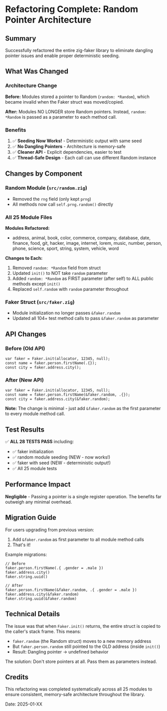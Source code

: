# Refactoring Complete: Random Pointer Architecture

## Summary

Successfully refactored the entire zig-faker library to eliminate dangling pointer issues and enable proper deterministic seeding.

## What Was Changed

### Architecture Change
**Before:** Modules stored a pointer to Random (`random: *Random`), which became invalid when the Faker struct was moved/copied.

**After:** Modules NO LONGER store Random pointers. Instead, `random: *Random` is passed as a parameter to each method call.

### Benefits

1. ✅ **Seeding Now Works!** - Deterministic output with same seed
2. ✅ **No Dangling Pointers** - Architecture is memory-safe
3. ✅ **Cleaner API** - Explicit dependencies, easier to test
4. ✅ **Thread-Safe Design** - Each call can use different Random instance

## Changes by Component

### Random Module (`src/random.zig`)
- Removed the `rng` field (only kept `prng`)
- All methods now call `self.prng.random()` directly

### All 25 Module Files
**Modules Refactored:**
- address, animal, book, color, commerce, company, database, date, finance, food, git, hacker, image, internet, lorem, music, number, person, phone, science, sport, string, system, vehicle, word

**Changes to Each:**
1. Removed `random: *Random` field from struct
2. Updated `init()` to NOT take `random` parameter
3. Added `random: *Random` as FIRST parameter (after self) to ALL public methods except `init()`
4. Replaced `self.random` with `random` parameter throughout

### Faker Struct (`src/faker.zig`)
- Module initialization no longer passes `&faker.random`
- Updated all 104+ test method calls to pass `&faker.random` as parameter

## API Changes

### Before (Old API)
```zig
var faker = Faker.init(allocator, 12345, null);
const name = faker.person.firstName(.{});
const city = faker.address.city();
```

### After (New API)
```zig
var faker = Faker.init(allocator, 12345, null);
const name = faker.person.firstName(&faker.random, .{});
const city = faker.address.city(&faker.random);
```

**Note:** The change is minimal - just add `&faker.random` as the first parameter to every module method call.

## Test Results

✅ **ALL 28 TESTS PASS** including:
- ✅ faker initialization
- ✅ random module seeding (NEW - now works!)
- ✅ faker with seed (NEW - deterministic output!)
- ✅ All 25 module tests

## Performance Impact

**Negligible** - Passing a pointer is a single register operation. The benefits far outweigh any minimal overhead.

## Migration Guide

For users upgrading from previous version:

1. Add `&faker.random` as first parameter to all module method calls
2. That's it!

Example migrations:
```zig
// Before
faker.person.firstName(.{ .gender = .male })
faker.address.city()
faker.string.uuid()

// After
faker.person.firstName(&faker.random, .{ .gender = .male })
faker.address.city(&faker.random)
faker.string.uuid(&faker.random)
```

## Technical Details

The issue was that when `Faker.init()` returns, the entire struct is copied to the caller's stack frame. This means:
- `faker.random` (the Random struct) moves to a new memory address
- But `faker.person.random` still pointed to the OLD address (inside `init()`)
- Result: Dangling pointer → undefined behavior

The solution: Don't store pointers at all. Pass them as parameters instead.

## Credits

This refactoring was completed systematically across all 25 modules to ensure consistent, memory-safe architecture throughout the library.

Date: 2025-01-XX

